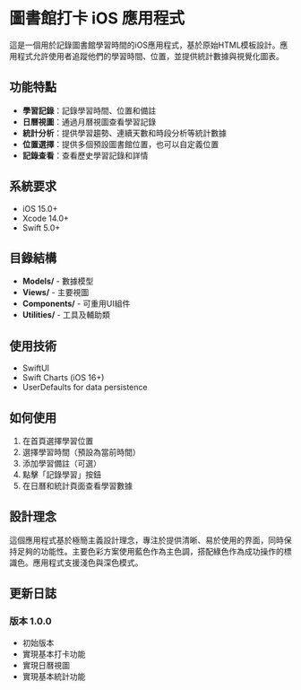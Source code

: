 # 圖書館打卡 iOS 應用程式

這是一個用於記錄圖書館學習時間的iOS應用程式，基於原始HTML模板設計。應用程式允許使用者追蹤他們的學習時間、位置，並提供統計數據與視覺化圖表。

## 功能特點

- **學習記錄**：記錄學習時間、位置和備註
- **日曆視圖**：通過月曆視圖查看學習記錄
- **統計分析**：提供學習趨勢、連續天數和時段分析等統計數據
- **位置選擇**：提供多個預設圖書館位置，也可以自定義位置
- **記錄查看**：查看歷史學習記錄和詳情

## 系統要求

- iOS 15.0+ 
- Xcode 14.0+
- Swift 5.0+

## 目錄結構

- **Models/** - 數據模型
- **Views/** - 主要視圖
- **Components/** - 可重用UI組件
- **Utilities/** - 工具及輔助類

## 使用技術

- SwiftUI
- Swift Charts (iOS 16+)
- UserDefaults for data persistence

## 如何使用

1. 在首頁選擇學習位置
2. 選擇學習時間（預設為當前時間）
3. 添加學習備註（可選）
4. 點擊「記錄學習」按鈕
5. 在日曆和統計頁面查看學習數據

## 設計理念

這個應用程式基於極簡主義設計理念，專注於提供清晰、易於使用的界面，同時保持足夠的功能性。主要色彩方案使用藍色作為主色調，搭配綠色作為成功操作的標識色。應用程式支援淺色與深色模式。

## 更新日誌

### 版本 1.0.0
- 初始版本
- 實現基本打卡功能
- 實現日曆視圖
- 實現基本統計功能 